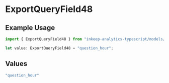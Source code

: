 # ExportQueryField48

## Example Usage

```typescript
import { ExportQueryField48 } from "inkeep-analytics-typescript/models/operations";

let value: ExportQueryField48 = "question_hour";
```

## Values

```typescript
"question_hour"
```